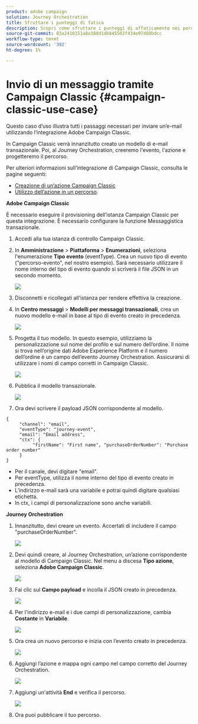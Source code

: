 ```yaml
---
product: adobe campaign
solution: Journey Orchestration
title: Sfruttare i punteggi di fatica
description: Scopri come sfruttare i punteggi di affaticamento nei percorsi
source-git-commit: 83a2410151a8a388d1db845502f434e97d89bdcc
workflow-type: tm+mt
source-wordcount: '392'
ht-degree: 1%

---
```



# Invio di un messaggio tramite Campaign Classic {#campaign-classic-use-case}

Questo caso d’uso illustra tutti i passaggi necessari per inviare un’e-mail utilizzando l’integrazione Adobe Campaign Classic.

In Campaign Classic verrà innanzitutto creato un modello di e-mail transazionale. Poi, al Journey Orchestration, creeremo l&#39;evento, l&#39;azione e progetteremo il percorso.

Per ulteriori informazioni sull’integrazione di Campaign Classic, consulta le pagine seguenti:

* [Creazione di un’azione Campaign Classic](../action/acc-action.md)
* [Utilizzo dell’azione in un percorso](../building-journeys/using-adobe-campaign-classic.md).

**Adobe Campaign Classic**

È necessario eseguire il provisioning dell’istanza Campaign Classic per questa integrazione. È necessario configurare la funzione Messaggistica transazionale.

1. Accedi alla tua istanza di controllo Campaign Classic.

1. In **Amministrazione** > **Piattaforma** > **Enumerazioni**, seleziona l&#39;enumerazione **Tipo evento** (eventType). Crea un nuovo tipo di evento (&quot;percorso-evento&quot;, nel nostro esempio). Sarà necessario utilizzare il nome interno del tipo di evento quando si scriverà il file JSON in un secondo momento.

   ![](../assets/accintegration-uc-1.png)

1. Disconnetti e ricollegati all’istanza per rendere effettiva la creazione.

1. In **Centro messaggi** > **Modelli per messaggi transazionali**, crea un nuovo modello e-mail in base al tipo di evento creato in precedenza.

   ![](../assets/accintegration-uc-2.png)

1. Progetta il tuo modello. In questo esempio, utilizziamo la personalizzazione sul nome del profilo e sul numero dell’ordine. Il nome si trova nell’origine dati Adobe Experience Platform e il numero dell’ordine è un campo dell’evento Journey Orchestration. Assicurarsi di utilizzare i nomi di campo corretti in Campaign Classic.

   ![](../assets/accintegration-uc-3.png)

1. Pubblica il modello transazionale.

   ![](../assets/accintegration-uc-4.png)

1. Ora devi scrivere il payload JSON corrispondente al modello.

```
{
     "channel": "email",
     "eventType": "journey-event",
     "email": "Email address",
     "ctx": {
          "firstName": "First name", "purchaseOrderNumber": "Purchase order number"
     }
}
```

* Per il canale, devi digitare &quot;email&quot;.
* Per eventType, utilizza il nome interno del tipo di evento creato in precedenza.
* L’indirizzo e-mail sarà una variabile e potrai quindi digitare qualsiasi etichetta.
* In ctx, i campi di personalizzazione sono anche variabili.

**Journey Orchestration**

1. Innanzitutto, devi creare un evento. Accertati di includere il campo &quot;purchaseOrderNumber&quot;.

   ![](../assets/accintegration-uc-5.png)

1. Devi quindi creare, al Journey Orchestration, un’azione corrispondente al modello di Campaign Classic. Nel menu a discesa **Tipo azione**, seleziona **Adobe Campaign Classic**.

   ![](../assets/accintegration-uc-6.png)

1. Fai clic sul **Campo payload** e incolla il JSON creato in precedenza.

   ![](../assets/accintegration-uc-7.png)

1. Per l&#39;indirizzo e-mail e i due campi di personalizzazione, cambia **Costante** in **Variabile**.

   ![](../assets/accintegration-uc-8.png)

1. Ora crea un nuovo percorso e inizia con l’evento creato in precedenza.

   ![](../assets/accintegration-uc-9.png)

1. Aggiungi l’azione e mappa ogni campo nel campo corretto del Journey Orchestration.

   ![](../assets/accintegration-uc-10.png)

1. Aggiungi un&#39;attività **End** e verifica il percorso.

   ![](../assets/accintegration-uc-11.png)

1. Ora puoi pubblicare il tuo percorso.
